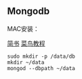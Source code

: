 ## Mongodb

MAC安装：

[简书](https://www.jianshu.com/p/7241f7c83f4a)  [菜鸟教程](https://www.runoob.com/mongodb/mongodb-osx-install.html)

```shell
sudo mkdir -p /data/db
mkdir ~/data
mongod --dbpath ~/data
```



